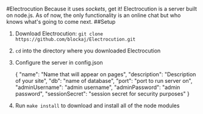#Electrocution
Because it uses *sockets*, get it! Electrocution is a server built on node.js. As of now, the only functionality is an online chat but
who knows what's going to come next.
##Setup
1. Download Electrocution: `git clone https://github.com/blockaj/Electrocution.git`
2. `cd` into the directory where you downloaded Electrocution
3. Configure the server in config.json


	{
		"name": "Name that will appear on pages",
		"description": "Description of your site",
		"db": "name of database",
		"port": "port to run server on",
		"adminUsername": "admin username",
		"adminPassword": "admin password",
		"sessionSecret": "session secret for security purposes"
	}

4. Run `make install` to download and install all of the node modules
